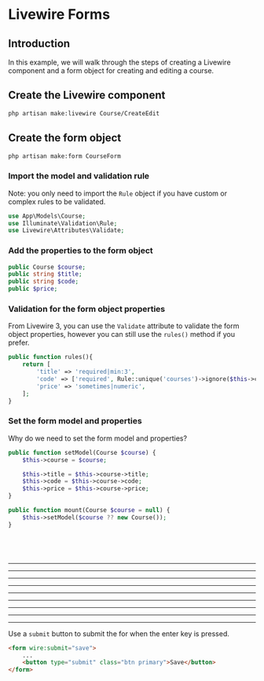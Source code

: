 # Livewire Forms




## Introduction

In this example, we will walk through the steps of creating a Livewire component and a form object
for creating and editing a course.

## Create the Livewire component

```bash
php artisan make:livewire Course/CreateEdit
```



## Create the form object

```bash
php artisan make:form CourseForm
```


### Import the model and validation rule

Note: you only need to import the `Rule` object if you have custom or complex rules to be validated.

```php
use App\Models\Course;
use Illuminate\Validation\Rule;
use Livewire\Attributes\Validate;
```


### Add the properties to the form object

```php
public Course $course;
public string $title;
public string $code;
public $price;
```


### Validation for the form object properties

From Livewire 3, you can use the `Validate` attribute to validate the form object properties,
however you can still use the `rules()` method if you prefer.

```php
public function rules(){
    return [
        'title' => 'required|min:3',
        'code' => ['required', Rule::unique('courses')->ignore($this->course)],
        'price' => 'sometimes|numeric',
    ];
}
```

### Set the form model and properties

Why do we need to set the form model and properties?

<!-- When we are creating a new course, the form model is empty, so we need to set the form model and
properties to empty values.

When we are editing a course, the form model is not empty, so we need to set the form model and the
properties to the values of the form model. -->

```php
public function setModel(Course $course) {
    $this->course = $course;

    $this->title = $this->course->title;
    $this->code = $this->course->code;
    $this->price = $this->course->price;
}
```

```php
public function mount(Course $course = null) {
    $this->setModel($course ?? new Course());
}
```




```php

```
```php

```
```php

```
```php

```

---
---
---
---
---
---
---
---
---

Use a `submit` button to submit the for when the enter key is pressed.

```html
<form wire:submit="save">
    ...
    <button type="submit" class="btn primary">Save</button>
</form>
```
